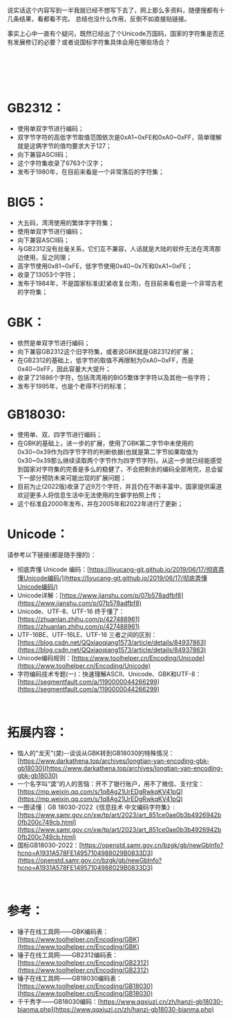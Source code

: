 
说实话这个内容写到一半我就已经不想写下去了，网上那么多资料，随便搜都有十几条结果，看都看不完。
总结也没什么作用，反倒不如直接贴链接。

事实上心中一直有个疑问，既然已经出了个Unicode万国码，国家的字符集是否还有发展修订的必要？或者说国标字符集具体会用在哪些场合？





<br>
<br>
<br>
<br>

# GB2312：
- 使用单双字节进行编码；
- 双字节字符的高低字节取值范围依次是0xA1\~0xFE和0xA0\~0xFF，简单理解就是这俩字节的值均要求大于127；
- 向下兼容ASCII码；
- 这个字符集收录了6763个汉字；
- 发布于1980年，在目前来看是一个非常落后的字符集；

# BIG5：
- 大五码，湾湾使用的繁体字字符集；
- 使用单双字节进行编码；
- 向下兼容ASCII码；
- 与GB2312没有丝毫关系，它们互不兼容，人话就是大陆的软件无法在湾湾那边使用，反之同理；
- 高字节使用0x81\~0xFE，低字节使用0x40\~0x7E和0xA1\~0xFE；
- 收录了13053个字符；
- 发布于1984年，不是国家标准(赶紧收复台湾)，在目前来看也是一个非常古老的字符集；

# GBK：
- 依然是单双字节进行编码；
- 向下兼容GB2312这个旧字符集，或者说GBK就是GB2312的扩展；
- 在GB2312的基础上，低字节的取值不再限制为0xA0\~0xFF，而是0x40\~0xFF，因此容量大大提升；
- 收录了21886个字符，包括湾湾用的BIG5繁体字字符以及其他一些字符；
- 发布于1995年，也是个老得不行的标准；

# GB18030:
- 使用单、双、四字节进行编码；
- 在GBK的基础上，进一步的扩展，使用了GBK第二字节中未使用的0x30\~0x39作为四字节字符的判断依据(也就是第二字节如果取值为0x30\~0x39那么继续读取两个字节作为四字节字符)。从这一步就已经能感受到国家对字符集的完善是多么的稳健了，不会把剩余的编码全部用完，总会留下一部分预防未来可能出现的扩展问题；
- 目前为止(2022版)收录了近9万个字符，并且仍在不断丰富中，国家提供渠道欢迎更多人将信息生活中无法使用的生僻字拍照上传；
- 这个标准自2000年发布，并在2005年和2022年进行了更新；

# Unicode：
请参考以下链接(都是随手搜的)：
- 彻底弄懂 Unicode 编码：[https://liyucang-git.github.io/2019/06/17/彻底弄懂Unicode编码/](https://liyucang-git.github.io/2019/06/17/彻底弄懂Unicode编码/)
- Unicode详解：[https://www.jianshu.com/p/07b578adfbf8](https://www.jianshu.com/p/07b578adfbf8)
- Unicode、UTF-8、UTF-16 终于懂了：[https://zhuanlan.zhihu.com/p/427488961](https://zhuanlan.zhihu.com/p/427488961)
- UTF-16BE、UTF-16LE、UTF-16 三者之间的区别：[https://blog.csdn.net/QQxiaoqiang1573/article/details/84937863](https://blog.csdn.net/QQxiaoqiang1573/article/details/84937863)
- Unicode编码规则：[https://www.toolhelper.cn/Encoding/Unicode](https://www.toolhelper.cn/Encoding/Unicode)
- 字符编码技术专题(一)：快速理解ASCII、Unicode、GBK和UTF-8：[https://segmentfault.com/a/1190000044266299](https://segmentfault.com/a/1190000044266299)


<br>


# 拓展内容：
- 恼人的"龙天"(䶮)--谈谈从GBK转到GB18030的特殊情况：[https://www.darkathena.top/archives/longtian-yan-encoding-gbk-gb18030](https://www.darkathena.top/archives/longtian-yan-encoding-gbk-gb18030)
- 一个名字叫“䶮”的人的苦恼：开不了银行账户，用不了微信、支付宝：[https://mp.weixin.qq.com/s/1q8Ag21UrEDgRwkqKV41pQ](https://mp.weixin.qq.com/s/1q8Ag21UrEDgRwkqKV41pQ)
- 一图读懂｜GB 18030-2022《信息技术 中文编码字符集》:[https://www.samr.gov.cn/xw/tp/art/2023/art_851ce0ae0b3b4926942b0fb200c749cb.html](https://www.samr.gov.cn/xw/tp/art/2023/art_851ce0ae0b3b4926942b0fb200c749cb.html)
- 国标GB18030-2022：[https://openstd.samr.gov.cn/bzgk/gb/newGbInfo?hcno=A1931A578FE14957104988029B0833D3](https://openstd.samr.gov.cn/bzgk/gb/newGbInfo?hcno=A1931A578FE14957104988029B0833D3)

<br>


# 参考：
- 锤子在线工具网——GBK编码表：[https://www.toolhelper.cn/Encoding/GBK](https://www.toolhelper.cn/Encoding/GBK)
- 锤子在线工具网——GB2312编码表：[https://www.toolhelper.cn/Encoding/GB2312](https://www.toolhelper.cn/Encoding/GB2312)
- 锤子在线工具网——GB18030编码表：[https://www.toolhelper.cn/Encoding/GB18030](https://www.toolhelper.cn/Encoding/GB18030)
- 千千秀字——GB18030编码：[https://www.qqxiuzi.cn/zh/hanzi-gb18030-bianma.php](https://www.qqxiuzi.cn/zh/hanzi-gb18030-bianma.php)


